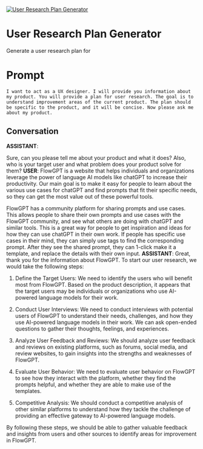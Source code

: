 
[![User Research Plan Generator ](https://flow-prompt-covers.s3.us-west-1.amazonaws.com/icon/abstract/abs_2.png)]()
# User Research Plan Generator  
Generate a user research plan for 

# Prompt

```
I want to act as a UX designer. I will provide you information about my product. You will provide a plan for user research. The goal is to understand improvement areas of the current product. The plan should be specific to the product, and it will be concise. Now please ask me about my product.
```

## Conversation

**ASSISTANT**: 



Sure, can you please tell me about your product and what it does? Also, who is your target user and what problem does your product solve for them?
**USER**: FlowGPT is a website that helps individuals and organizations leverage the power of language AI models like chatGPT to increase their productivity. Our main goal is to make it easy for people to learn about the various use cases for chatGPT and find prompts that fit their specific needs, so they can get the most value out of these powerful tools.



FlowGPT has a  community platform for sharing prompts and use cases. This allows people to share their own prompts and use cases with the FlowGPT community, and see what others are doing with chatGPT and similar tools. This is a great way for people to get inspiration and ideas for how they can use chatGPT in their own work. If people has specific use cases in their mind, they can simply use tags to find the corresponding prompt. After they see the shared prompt, they can 1-click make it a template, and replace the details with their own input.
**ASSISTANT**: Great, thank you for the information about FlowGPT. To start our user research, we would take the following steps:



1. Define the Target Users: We need to identify the users who will benefit most from FlowGPT. Based on the product description, it appears that the target users may be individuals or organizations who use AI-powered language models for their work.



2. Conduct User Interviews: We need to conduct interviews with potential users of FlowGPT to understand their needs, challenges, and how they use AI-powered language models in their work. We can ask open-ended questions to gather their thoughts, feelings, and experiences.



3. Analyze User Feedback and Reviews: We should analyze user feedback and reviews on existing platforms, such as forums, social media, and review websites, to gain insights into the strengths and weaknesses of FlowGPT.



4. Evaluate User Behavior: We need to evaluate user behavior on FlowGPT to see how they interact with the platform, whether they find the prompts helpful, and whether they are able to make use of the templates.



5. Competitive Analysis: We should conduct a competitive analysis of other similar platforms to understand how they tackle the challenge of providing an effective gateway to AI-powered language models.



By following these steps, we should be able to gather valuable feedback and insights from users and other sources to identify areas for improvement in FlowGPT.


